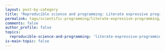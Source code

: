 ```yaml
---
layout: post-by-category
title: "Reproducible science and programming: Literate expressive programming"
permalink: tags/scientific-programming/literate-expressive-programming/
comments: false
author_profile: false
topics:
  reproducible-science-and-programming: 'literate-expressive-programming'
is-main-topic: false
---
```

